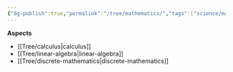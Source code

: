 ```yaml
---
{"dg-publish":true,"permalink":"/tree/mathematics/","tags":["science/math"],"created":"2022-09-05T21:15:06.985+08:00","updated":"2023-08-27T03:22:59.382+08:00"}
---
```



**Aspects**

- [[Tree/calculus\|calculus]]
- [[Tree/linear-algebra\|linear-algebra]]
- [[Tree/discrete-mathematics\|discrete-mathematics]]